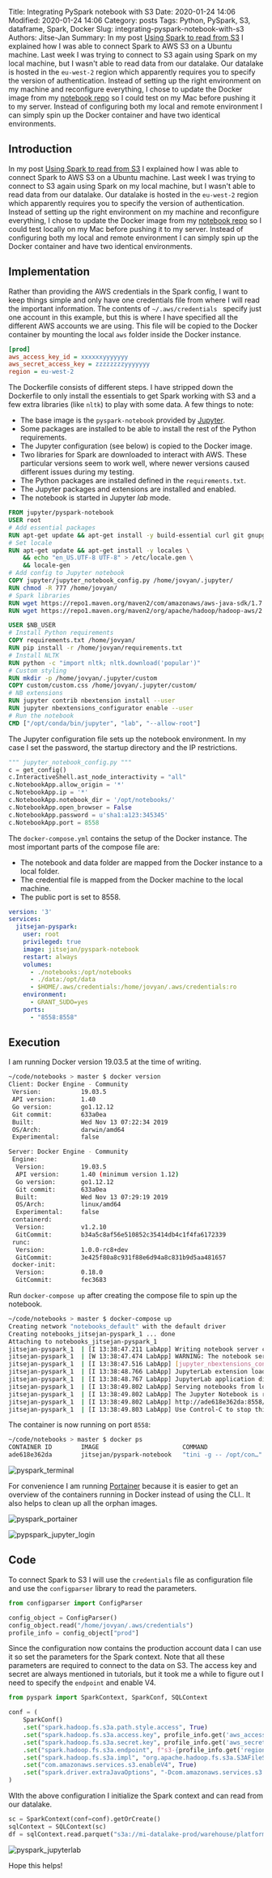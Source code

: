 Title: Integrating PySpark notebook with S3
Date: 2020-01-24 14:06
Modified: 2020-01-24 14:06
Category: posts
Tags: Python, PySpark, S3, dataframe, Spark, Docker
Slug: integrating-pyspark-notebook-with-s3
Authors: Jitse-Jan
Summary: In my post [Using Spark to read from S3](https://www.jitsejan.com/using-spark-to-read-from-s3.html) I explained how I was able to connect Spark to AWS S3 on a Ubuntu machine. Last week I was trying to connect to S3 again using Spark on my local machine, but I wasn't able to read data from our datalake. Our datalake is hosted in the  `eu-west-2` region which apparently requires you to specify the version of authentication. Instead of setting up the right environment on my machine and reconfigure everything, I chose to update the Docker image from my [notebook repo](https://github.com/jitsejan/notebooks) so I could test on my Mac before pushing it to my server. Instead of configuring both my local and remote environment I can simply spin up the Docker container and have two identical environments. 

## Introduction

In my post [Using Spark to read from S3](https://www.jitsejan.com/using-spark-to-read-from-s3.html) I explained how I was able to connect Spark to AWS S3 on a Ubuntu machine. Last week I was trying to connect to S3 again using Spark on my local machine, but I wasn't able to read data from our datalake. Our datalake is hosted in the  `eu-west-2` region which apparently requires you to specify the version of authentication. Instead of setting up the right environment on my machine and reconfigure everything, I chose to update the Docker image from my [notebook repo](https://github.com/jitsejan/notebooks) so I could test locally on my Mac before pushing it to my server. Instead of configuring both my local and remote environment I can simply spin up the Docker container and have two identical environments. 

## Implementation

Rather than providing the AWS credentials in the Spark config, I want to keep things simple and only have one credentials file from where I will read the important information. The contents of `~/.aws/credentials ` specify just one account in this example, but this is where I have specified all the different AWS accounts we are using. This file will be copied to the Docker container by mounting the local `aws` folder inside the Docker instance.

```ini
[prod]
aws_access_key_id = xxxxxxyyyyyyy
aws_secret_access_key = zzzzzzzzyyyyyyy
region = eu-west-2 
```

The Dockerfile consists of different steps. I have stripped down the Dockerfile to only install the essentials to get Spark working with S3 and a few extra libraries (like `nltk`) to play with some data. A few things to note:

- The base image is the `pyspark-notebook` provided by [Jupyter](https://github.com/jupyter/docker-stacks/tree/master/pyspark-notebook).
- Some packages are installed to be able to install the rest of the Python requirements.
- The Jupyter configuration (see below) is copied to the Docker image.
- Two libraries for Spark are downloaded to interact with AWS. These particular versions seem to work well, where newer versions caused different issues during my testing.
- The Python packages are installed defined in the `requirements.txt`.
- The Jupyter packages and extensions are installed and enabled.
- The notebook is started in Jupyter *lab* mode.

```dockerfile
FROM jupyter/pyspark-notebook
USER root
# Add essential packages
RUN apt-get update && apt-get install -y build-essential curl git gnupg2 nano apt-transport-https software-properties-common
# Set locale
RUN apt-get update && apt-get install -y locales \
    && echo "en_US.UTF-8 UTF-8" > /etc/locale.gen \
    && locale-gen
# Add config to Jupyter notebook
COPY jupyter/jupyter_notebook_config.py /home/jovyan/.jupyter/
RUN chmod -R 777 /home/jovyan/
# Spark libraries
RUN wget https://repo1.maven.org/maven2/com/amazonaws/aws-java-sdk/1.7.4/aws-java-sdk-1.7.4.jar -P $SPARK_HOME/jars/
RUN wget https://repo1.maven.org/maven2/org/apache/hadoop/hadoop-aws/2.7.3/hadoop-aws-2.7.3.jar -P $SPARK_HOME/jars/

USER $NB_USER
# Install Python requirements
COPY requirements.txt /home/jovyan/
RUN pip install -r /home/jovyan/requirements.txt
# Install NLTK
RUN python -c "import nltk; nltk.download('popular')"
# Custom styling
RUN mkdir -p /home/jovyan/.jupyter/custom
COPY custom/custom.css /home/jovyan/.jupyter/custom/
# NB extensions
RUN jupyter contrib nbextension install --user
RUN jupyter nbextensions_configurator enable --user
# Run the notebook
CMD ["/opt/conda/bin/jupyter", "lab", "--allow-root"]
```

The Jupyter configuration file sets up the notebook environment. In my case I set the password, the startup directory and the IP restrictions.

```python
""" jupyter_notebook_config.py """
c = get_config()
c.InteractiveShell.ast_node_interactivity = "all"
c.NotebookApp.allow_origin = '*' 
c.NotebookApp.ip = '*'
c.NotebookApp.notebook_dir = '/opt/notebooks/'
c.NotebookApp.open_browser = False
c.NotebookApp.password = u'sha1:a123:345345'
c.NotebookApp.port = 8558
```

The `docker-compose.yml` contains the setup of the Docker instance. The most important parts of the compose file are:

- The notebook and data folder are mapped from the Docker instance to a local folder.
- The credential file is mapped from the Docker machine to the local machine.
- The public port is set to 8558.

```yaml
version: '3'
services:
  jitsejan-pyspark:
    user: root
    privileged: true
    image: jitsejan/pyspark-notebook
    restart: always
    volumes:
      - ./notebooks:/opt/notebooks
      - ./data:/opt/data
      - $HOME/.aws/credentials:/home/jovyan/.aws/credentials:ro
    environment:
      - GRANT_SUDO=yes
    ports:
      - "8558:8558"

```

## Execution

I am running Docker version 19.03.5 at the time of writing.

```bash
~/code/notebooks > master $ docker version
Client: Docker Engine - Community
 Version:           19.03.5
 API version:       1.40
 Go version:        go1.12.12
 Git commit:        633a0ea
 Built:             Wed Nov 13 07:22:34 2019
 OS/Arch:           darwin/amd64
 Experimental:      false

Server: Docker Engine - Community
 Engine:
  Version:          19.03.5
  API version:      1.40 (minimum version 1.12)
  Go version:       go1.12.12
  Git commit:       633a0ea
  Built:            Wed Nov 13 07:29:19 2019
  OS/Arch:          linux/amd64
  Experimental:     false
 containerd:
  Version:          v1.2.10
  GitCommit:        b34a5c8af56e510852c35414db4c1f4fa6172339
 runc:
  Version:          1.0.0-rc8+dev
  GitCommit:        3e425f80a8c931f88e6d94a8c831b9d5aa481657
 docker-init:
  Version:          0.18.0
  GitCommit:        fec3683
```

Run `docker-compose up` after creating the compose file to spin up the notebook. 

```bash
~/code/notebooks > master $ docker-compose up
Creating network "notebooks_default" with the default driver
Creating notebooks_jitsejan-pyspark_1 ... done
Attaching to notebooks_jitsejan-pyspark_1
jitsejan-pyspark_1  | [I 13:38:47.211 LabApp] Writing notebook server cookie secret to /home/jovyan/.local/share/jupyter/runtime/notebook_cookie_secret
jitsejan-pyspark_1  | [W 13:38:47.474 LabApp] WARNING: The notebook server is listening on all IP addresses and not using encryption. This is not recommended.
jitsejan-pyspark_1  | [I 13:38:47.516 LabApp] [jupyter_nbextensions_configurator] enabled 0.4.1
jitsejan-pyspark_1  | [I 13:38:48.766 LabApp] JupyterLab extension loaded from /opt/conda/lib/python3.7/site-packages/jupyterlab
jitsejan-pyspark_1  | [I 13:38:48.767 LabApp] JupyterLab application directory is /opt/conda/share/jupyter/lab
jitsejan-pyspark_1  | [I 13:38:49.802 LabApp] Serving notebooks from local directory: /opt/notebooks
jitsejan-pyspark_1  | [I 13:38:49.802 LabApp] The Jupyter Notebook is running at:
jitsejan-pyspark_1  | [I 13:38:49.802 LabApp] http://ade618e362da:8558/
jitsejan-pyspark_1  | [I 13:38:49.803 LabApp] Use Control-C to stop this server and shut down all kernels (twice to skip confirmation).
```

The container is now running on port `8558`:

```bash
~/code/notebooks > master $ docker ps
CONTAINER ID        IMAGE                       COMMAND                  CREATED             STATUS              PORTS                              NAMES
ade618e362da        jitsejan/pyspark-notebook   "tini -g -- /opt/con…"   2 minutes ago       Up 2 minutes        0.0.0.0:8558->8558/tcp, 8888/tcp   notebooks_jitsejan-pyspark_1
```

![pyspark_terminal](images/pyspark_terminal.png)

For convenience I am running [Portainer](https://www.portainer.io/) because it is easier to get an overview of the containers running in Docker instead of using the CLI.. It also helps to clean up all the orphan images.

![pyspark_portainer](images/pyspark_portainer.png)

![pypspark_jupyter_login](images/pypspark_jupyter_login.png)

## Code

To connect Spark to S3 I will use the `credentials` file as configuration file and use the `configparser` library to read the parameters.

```python
from configparser import ConfigParser

config_object = ConfigParser()
config_object.read("/home/jovyan/.aws/credentials")
profile_info = config_object["prod"]
```

Since the configuration now contains the production account data I can use it so set the parameters for the Spark context. Note that all these parameters are required to connect to the data on S3. The access key and secret are always mentioned in tutorials, but it took me a while to figure out I need to specify the `endpoint` and enable V4. 

```python
from pyspark import SparkContext, SparkConf, SQLContext

conf = (
    SparkConf()
    .set("spark.hadoop.fs.s3a.path.style.access", True)
    .set("spark.hadoop.fs.s3a.access.key", profile_info.get('aws_access_key_id'))
    .set("spark.hadoop.fs.s3a.secret.key", profile_info.get('aws_secret_access_key'))
    .set("spark.hadoop.fs.s3a.endpoint", f"s3-{profile_info.get('region')}.amazonaws.com")
    .set("spark.hadoop.fs.s3a.impl", "org.apache.hadoop.fs.s3a.S3AFileSystem")
    .set("com.amazonaws.services.s3.enableV4", True)
    .set("spark.driver.extraJavaOptions", "-Dcom.amazonaws.services.s3.enableV4=true")
)
```

WIth the above configuration I initialize the Spark context and can read from our datalake. 

```python
sc = SparkContext(conf=conf).getOrCreate()
sqlContext = SQLContext(sc)
df = sqlContext.read.parquet("s3a://mi-datalake-prod/warehouse/platform/company_list/")
```


![pyspark_jupyterlab](images/pyspark_jupyterlab.png)


Hope this helps!
